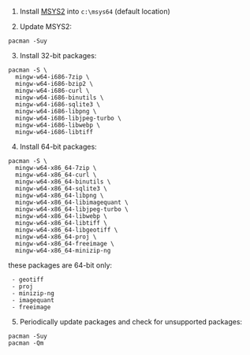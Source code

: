 1. Install [MSYS2](https://www.msys2.org/) into `c:\msys64` (default location)

2. Update MSYS2:
```  
pacman -Suy
```
3. Install 32-bit packages:
```
pacman -S \
  mingw-w64-i686-7zip \
  mingw-w64-i686-bzip2 \
  mingw-w64-i686-curl \
  mingw-w64-i686-binutils \
  mingw-w64-i686-sqlite3 \
  mingw-w64-i686-libpng \
  mingw-w64-i686-libjpeg-turbo \
  mingw-w64-i686-libwebp \
  mingw-w64-i686-libtiff
```

4. Install 64-bit packages:
```
pacman -S \
  mingw-w64-x86_64-7zip \
  mingw-w64-x86_64-curl \
  mingw-w64-x86_64-binutils \
  mingw-w64-x86_64-sqlite3 \
  mingw-w64-x86_64-libpng \
  mingw-w64-x86_64-libimagequant \
  mingw-w64-x86_64-libjpeg-turbo \
  mingw-w64-x86_64-libwebp \
  mingw-w64-x86_64-libtiff \
  mingw-w64-x86_64-libgeotiff \
  mingw-w64-x86_64-proj \
  mingw-w64-x86_64-freeimage \
  mingw-w64-x86_64-minizip-ng
```

these packages are 64-bit only:
```
 - geotiff
 - proj
 - minizip-ng
 - imagequant
 - freeimage
```

5. Periodically update packages and check for unsupported packages:
```  
pacman -Suy
pacman -Qm
```